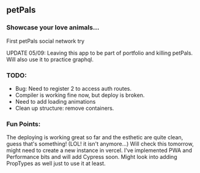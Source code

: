 ## petPals

### Showcase your love animals... 

First petPals social network try

UPDATE 05/09: Leaving this app to be part of portfolio and killing petPals. Will also use it to practice graphql.

### TODO:
- Bug: Need to register 2 to access auth routes.
- Compiler is working fine now, but deploy is broken.
- Need to add loading animations
- Clean up structure: remove containers.

### Fun Points:
The deploying is working great so far and the esthetic are quite clean, guess that's something!
(LOL! it isn't anymore...)
Will check this tomorrow, might need to create a new instance in vercel.
I've implemented PWA and Performance bits and will add Cypress soon. Might look into adding PropTypes as well just to use it at least.